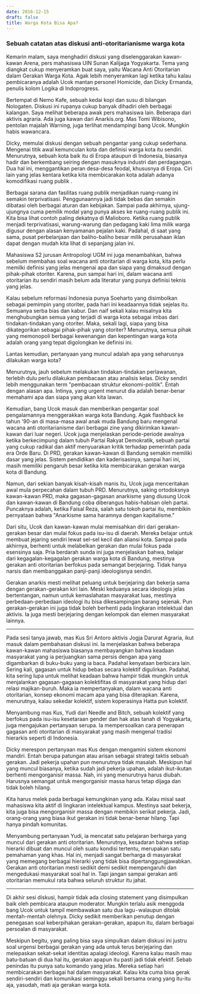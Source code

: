 ```yaml
---
date: 2016-12-15
draft: false
title: Warga Kota Bisa Apa?
---
```

### Sebuah catatan atas diskusi anti-otoritarianisme warga kota
Kemarin malam, saya menghadiri diskusi yang diselenggarakan kawan-kawan Arena, pers mahasiswa UIN Sunan Kalijaga Yogyakarta. Tema yang diangkat cukup menyeramkan buat saya, yaitu Wacana Anti Otoritarian dalam Gerakan Warga Kota. Agak lebih menyeramkan lagi ketika tahu kalau pembicaranya adalah Ucok mantan personel Homicide, dan Dicky Ermanda, penulis kolom Logika di Indoprogress.

Bertempat di Nemo Kafe, sebuah kedai kopi dan susu di bilangan Nologaten. Diskusi ini rupanya cukup banyak dihadiri oleh berbagai kalangan. Saya melihat beberapa awak pers mahasiswa lain. Beberapa dari aktivis agraria. Ada juga kawan dari Anarkis.org. Mas Tomi Wibisono, pentolan majalah Warning, juga terlihat mendampingi bang Ucok. Mungkin habis wawancara.

Dicky, memulai diskusi dengan sebuah pengantar yang cukup sederhana. Mengenai titik awal kemunculan kota dan definisi warga kota itu sendiri. Menurutnya, sebuah kota baik itu di Eropa ataupun di Indonesia, biasanya hadir dan berkembang seiring dengan masuknya industri dan perdagangan. Dua hal ini, menggantikan peran desa-desa feodal, khususnya di Eropa. Ciri lain yang jelas kentara ketika kita membicarakan kota adalah adanya komodifikasi ruang publik .

Berbagai sarana dan fasilitas ruang publik menjadikan ruang-ruang ini semakin terprivatisasi. Penggunaannya jadi tidak bebas dan semakin dibatasi oleh berbagai aturan dan kebijakan. Sampai pada akhirnya, ujung-ujungnya cuma pemilik modal yang punya akses ke ruang-ruang publik ini. Kita bisa lihat contoh paling dekatnya di Malioboro. Ketika ruang publik menjadi terprivatisasi, warung-warung dan pedagang kaki lima milik warga digusur dengan alasan kenyamanan pejalan kaki. Padahal, di saat yang sama, pusat perbelanjaan dan baliho-baliho besar milik perusahaan iklan dapat dengan mudah kita lihat di sepanjang jalan ini.

Mahasiswa S2 jurusan Antropologi UGM ini juga menambahkan, bahwa sebelum membahas soal wacana anti otoritarian di warga kota, kita perlu memilki definisi yang jelas mengenai apa dan siapa yang dimaksud dengan pihak-pihak otoriter. Karena, pun sampai hari ini, dalam wacana anti otoritarian itu sendiri masih belum ada literatur yang punya definisi teknis yang jelas.

Kalau sebelum reformasi Indonesia punya Soeharto yang disimbolkan sebagai pemimpin yang otoriter, pada hari ini keadaannya tidak sejelas itu. Semuanya serba bias dan kabur. Dan naif sekali kalau misalnya kita menghubungkan semua yang terjadi di warga kota sebagai imbas dari tindakan-tindakan yang otoriter. Maka, sekali lagi, siapa yang bisa dikategorikan sebagai pihak-pihak yang otoriter? Menurutnya, semua pihak yang memonopoli berbagai kewenangan dan kepentingan warga kota adalah orang yang tepat digolongkan ke definisi ini.

Lantas kemudian, pertanyaan yang muncul adalah apa yang seharusnya dilakukan warga kota?

Menurutnya, jauh sebelum melakukan tindakan-tindakan perlawanan, terlebih dulu perlu dilakukan pembacaan atau analisis kelas. Dicky sendiri lebih menggunakan term "pembacaan struktur ekonomi-politik". Entah dengan alasan apa. Intinya, yang urgent menurut dia adalah benar-benar memahami apa dan siapa yang akan kita lawan.

Kemudian, bang Ucok masuk dan memberikan pengantar soal pengalamannya menggerakkan warga kota Bandung. Agak flashback ke tahun '90-an di masa-masa awal anak muda Bandung baru mengenal wacana anti otoritarianisme dari berbagai zine yang dikirimkan kawan-kawan dari luar negeri. Ucok juga menjelaskan periode-periode awalnya ketika berkecimpung dalam tubuh Partai Rakyat Demokratik, sebuah partai yang cukup radikal dan aktif menyuarakan kritik terhadap pemerintah pada era Orde Baru. Di PRD, gerakan kawan-kawan di Bandung semakin memiliki dasar yang jelas. Sistem pendidikan dan kaderisasinya, sampai hari ini, masih memiliki pengaruh besar ketika kita membicarakan gerakan warga kota di Bandung.

Namun, dari sekian banyak kisah-kisah manis itu, Ucok juga menceritakan awal mula perpecahan dalam tubuh PRD. Menurutnya, saking ortodoksnya kawan-kawan PRD, maka gagasan-gagasan anarkisme yang diusung Ucok dan kawan-kawan di Bandung coba diberangus habis-habisan oleh partai. Puncaknya adalah, ketika Faisal Reza, salah satu tokoh partai itu, membikin pernyataan bahwa "Anarkisme sama haramnya dengan kapitalisme."

Dari situ, Ucok dan kawan-kawan mulai memisahkan diri dari gerakan-gerakan besar dan mulai fokus pada isu-isu di daerah. Mereka belajar untuk membuat jejaring sendiri lewat sel-sel kecil dan aliansi kota. Sampai pada akhirnya, berhenti untuk melabelkan gerakan dan mulai fokus pada esensinya saja. Pria berdarah sunda ini juga menjelaskan bahwa, belajar dari kegagalan-kegagalan gerakan warga kota di Bandung, mestinya gerakan anti otoritarian berfokus pada semangat berjejaring. Tidak hanya narsis dan membanggakan panji-panji ideologisnya sendiri.

Gerakan anarkis mesti melihat peluang untuk berjejaring dan bekerja sama dengan gerakan-gerakan kiri lain. Meski keduanya secara ideologis jelas bertentangan, namun untuk kemaslahatan masyarakat luas, mestinya perbedaan-perbedaan ideologi itu bisa dikesampingan barang sejenak. Pun gerakan-gerakan ini juga tidak boleh berhenti pada lingkaran intelektual dan aktivis. Ia juga mesti berjejaring dengan kelompok dan elemen masyarakat lainnya.

---

Pada sesi tanya jawab, mas Kus Sri Antoro aktivis Jogja Darurat Agraria, ikut masuk dalam pembahasan diskusi ini. Ia menjelaskan bahwa beberapa kawan-kawan mahasiswa biasanya membayangkan bahwa keadaan masyarakat yang ia perjuangkan sama persis dengan apa yang digambarkan di buku-buku yang ia baca. Padahal kenyataan berbicara lain. Sering kali, gagasan untuk hidup bebas secara kolektif digulirkan. Padahal, kita sering lupa untuk melihat keadaan bahwa hampir tidak mungkin untuk menjalankan gagasan-gagasan kolektifitas di masyarakat yang hidup dari relasi majikan-buruh. Maka ia mempertanyakan, dalam wacana anti otoritarian, konsep ekonomi macam apa yang bisa diterapkan. Karena, menurutnya, kalau sekedar kolektif, sistem koperasinya Hatta pun kolektif.

Menyambung mas Kus, Yudi dari Needle and Bitch, sebuah kolektif yang berfokus pada isu-isu kesetaraan gender dan hak atas tanah di Yogyakarta, juga mengajukan pertanyaan serupa. Ia mempersoalkan cara penerapan gagasan anti otoritarian di masyarakat yang masih mengenal tradisi hierarkis seperti di Indonesia.

Dicky merespon pertanyaan mas Kus dengan mengamini sistem ekonomi mandiri. Entah berupa patungan atau arisan sebagai strategi taktis sebuah gerakan. Jadi pekerja upahan pun menurutnya tidak masalah. Meskipun hal yang muncul biasanya, ketika sudah jadi pekerja upahan, adalah ikut-ikutan berhenti mengorganisir massa. Nah, ini yang menurutnya harus diubah. Harusnya semangat untuk mengorganisir massa harus tetap dijaga dan tidak boleh hilang.

Kita harus melek pada berbagai kemungkinan yang ada. Kalau misal saat mahasiswa kita aktif di lingkaran intelektual kampus. Mestinya saat bekerja, kita juga bisa mengorganisir massa dengan membikin serikat pekerja. Jadi, orang-orang yang biasa ikut gerakan ini tidak benar-benar hilang. Tapi hanya pindah komunitas.

Menyambung pertanyaan Yudi, ia mencatat satu pelajaran berharga yang muncul dari gerakan anti otoritarian. Menurutnya, kesadaran bahwa setiap hierarki dibuat dan muncul oleh suatu kondisi tertentu, merupakan satu pemahaman yang khas. Hal ini, menjadi sangat berharga di masyarakat yang memegang berbagai hierarki yang tidak bisa dipertanggungjawabkan. Gerakan anti otoritarian mesti sedikit demi sedikit mempengaruhi dan mengedukasi masyarakat soal hal in. Tapi jangan sampai gerakan anti otoritarian memukul rata bahwa seluruh struktur itu jahat.

---

Di akhir sesi diskusi, hampir tidak ada closing statement yang disimpulkan baik oleh pembicara ataupun moderator. Mungkin terlalu asik menggoda bang Ucok untuk tampil membawakan satu dua lagu - walaupun ditolak mentah-mentah olehnya. Dicky sedikit memberikan penutup dengan penegasan soal keberpihakan gerakan-gerakan, apapun itu, dalam berbagai persoalan di masyarakat.

Meskipun begitu, yang paling bisa saya simpulkan dalam diskusi ini justru soal urgensi berbagai gerakan yang ada untuk terus berjejaring dan melepaskan sekat-sekat identitas apalagi ideologi. Karena kalau masih mau batu-batuan di dua hal itu, gerakan apapun itu pasti jadi tidak efektif. Sebab penindas itu punya satu komando yang jelas. Mereka setiap hari membicarakan berbagai hal dalam masyarakat. Kalau kita cuma bisa gerak sendiri-sendiri dan komunikasi seminggu sekali bersama orang yang itu-itu aja, yasudah, mati aja gerakan warga kota.
